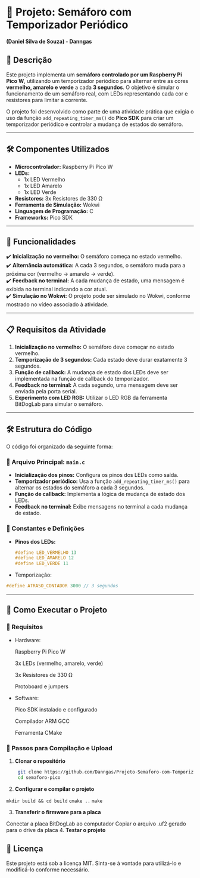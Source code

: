 # 🚦 Projeto: Semáforo com Temporizador Periódico  
**(Daniel Silva de Souza) - Danngas**


## 📌 Descrição  

Este projeto implementa um **semáforo controlado por um Raspberry Pi Pico W**, utilizando um temporizador periódico para alternar entre as cores **vermelho, amarelo e verde** a cada **3 segundos**. O objetivo é simular o funcionamento de um semáforo real, com LEDs representando cada cor e resistores para limitar a corrente.  

O projeto foi desenvolvido como parte de uma atividade prática que exigia o uso da função `add_repeating_timer_ms()` do **Pico SDK** para criar um temporizador periódico e controlar a mudança de estados do semáforo.

---

## 🛠️ Componentes Utilizados  

- **Microcontrolador:** Raspberry Pi Pico W  
- **LEDs:**  
  - 1x LED Vermelho  
  - 1x LED Amarelo  
  - 1x LED Verde  
- **Resistores:** 3x Resistores de 330 Ω  
- **Ferramenta de Simulação:** Wokwi  
- **Linguagem de Programação:** C  
- **Frameworks:** Pico SDK  

---

## 🎯 Funcionalidades  

✔️ **Inicialização no vermelho:** O semáforo começa no estado vermelho.  
✔️ **Alternância automática:** A cada 3 segundos, o semáforo muda para a próxima cor (vermelho → amarelo → verde).  
✔️ **Feedback no terminal:** A cada mudança de estado, uma mensagem é exibida no terminal indicando a cor atual.  
✔️ **Simulação no Wokwi:** O projeto pode ser simulado no Wokwi, conforme mostrado no vídeo associado à atividade.  

---

## 📋 Requisitos da Atividade  

1. **Inicialização no vermelho:** O semáforo deve começar no estado vermelho.  
2. **Temporização de 3 segundos:** Cada estado deve durar exatamente 3 segundos.  
3. **Função de callback:** A mudança de estado dos LEDs deve ser implementada na função de callback do temporizador.  
4. **Feedback no terminal:** A cada segundo, uma mensagem deve ser enviada pela porta serial.  
5. **Experimento com LED RGB:** Utilizar o LED RGB da ferramenta BitDogLab para simular o semáforo.  

---

## 🛠️ Estrutura do Código  

O código foi organizado da seguinte forma:  

### 🔹 Arquivo Principal: `main.c`  
- **Inicialização dos pinos:** Configura os pinos dos LEDs como saída.  
- **Temporizador periódico:** Usa a função `add_repeating_timer_ms()` para alternar os estados do semáforo a cada 3 segundos.  
- **Função de callback:** Implementa a lógica de mudança de estado dos LEDs.  
- **Feedback no terminal:** Exibe mensagens no terminal a cada mudança de estado.  

### 🔹 Constantes e Definições  
- **Pinos dos LEDs:**  
  ```c
  #define LED_VERMELHO 13
  #define LED_AMARELO 12
  #define LED_VERDE 11

* Temporização:
 ```c
#define ATRASO_CONTADOR 3000 // 3 segundos
 ```

---

## 🚀 Como Executar o Projeto

### 📌 Requisitos

* Hardware:

    Raspberry Pi Pico W

    3x LEDs (vermelho, amarelo, verde)

    3x Resistores de 330 Ω

    Protoboard e jumpers

* Software:

    Pico SDK instalado e configurado

    Compilador ARM GCC

    Ferramenta CMake


### 🚀 Passos para Compilação e Upload  

1. **Clonar o repositório**  
   ```sh
    git clone https://github.com/Danngas/Projeto-Semaforo-com-Temporizador-Periodico.git
    cd semaforo-pico


2. **Configurar e compilar o projeto**  

``mkdir build && cd build``
``cmake ..``
``make``

3. **Transferir o firmware para a placa**

Conectar a placa BitDogLab ao computador
Copiar o arquivo .uf2 gerado para o drive da placa
4. **Testar o projeto**


## 📜 Licença  

Este projeto está sob a licença MIT. Sinta-se à vontade para utilizá-lo e modificá-lo conforme necessário.  
